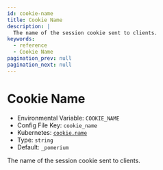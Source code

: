 ```yaml
---
id: cookie-name
title: Cookie Name
description: |
  The name of the session cookie sent to clients.
keywords:
  - reference
  - Cookie Name
pagination_prev: null
pagination_next: null
---
```


# Cookie Name

- Environmental Variable: `COOKIE_NAME`
- Config File Key: `cookie_name`
- Kubernetes: [`cookie.name`](/docs/deploying/k8s/reference#cookie)
- Type: `string`
- Default: `_pomerium`

The name of the session cookie sent to clients.
